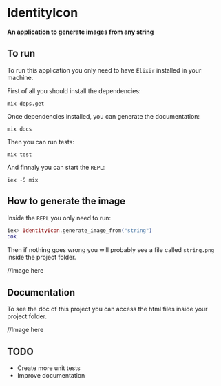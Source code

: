 # IdentityIcon

**An application to generate images from any string**

## To run

To run this application you only need to have `Elixir` installed in your machine.

First of all you should install the dependencies:

```shell
mix deps.get
```
Once dependencies installed, you can generate the documentation:

```shell
mix docs
```

Then you can run tests:

```shell
mix test
```

And finnaly you can start the `REPL`:

```shell
iex -S mix
```

## How to generate the image

Inside the `REPL` you only need to run:

```elixir
iex> IdentityIcon.generate_image_from("string")
:ok
```

Then if nothing goes wrong you will probably see a file called `string.png` inside the project folder.

//Image here


## Documentation

To see the doc of this project you can access the html files inside your project folder.

//Image here


## TODO

 - Create more unit tests
 - Improve documentation
